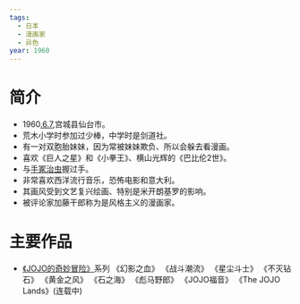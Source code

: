 ```yaml
---
tags:
  - 日本
  - 漫画家
  - 异色
year: 1960
---
```

# 简介

- 1960[.6.7](2024-06-07.md),宫城县仙台市。
- 荒木小学时参加过少棒，中学时是剑道社。
- 有一对双胞胎妹妹，因为常被妹妹欺负、所以会躲去看漫画。
- 喜欢《巨人之星》和《小拳王》、横山光辉的《巴比伦2世》。
- 与[手冢治虫](手冢治虫.md)握过手。
- 非常喜欢西洋流行音乐，恐怖电影和意大利。
- 其画风受到文艺复兴绘画、特别是米开朗基罗的影响。
- 被评论家加藤干郎称为是风格主义的漫画家。
# 主要作品

- [《JOJO的奇妙冒险》](《JOJO的奇妙冒险》.md)系列
《幻影之血》
《战斗潮流》
《星尘斗士》
《不灭钻石》
《黄金之风》
《石之海》
《彪马野郎》
《JOJO福音》
《The JOJO Lands》(连载中)